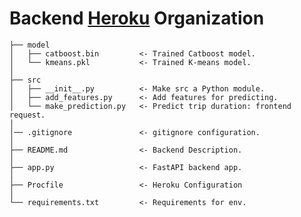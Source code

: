 Backend [Heroku](https://taxi-nyc-fastapi.herokuapp.com/docs) Organization 
===============
    ├── model
    │   ├── catboost.bin         <- Trained Catboost model.
    │   └── kmeans.pkl           <- Trained K-means model.
    │
    ├── src
    │   ├── __init__.py          <- Make src a Python module.
    │   ├── add_features.py      <- Add features for predicting.
    │   └── make_prediction.py   <- Predict trip duration: frontend request.
    │
    │── .gitignore               <- gitignore configuration.
    │                     
    ├── README.md                <- Backend Description.
    │
    ├── app.py                   <- FastAPI backend app.
    │
    ├── Procfile                 <- Heroku Configuration
    │
    └── requirements.txt         <- Requirements for env.
